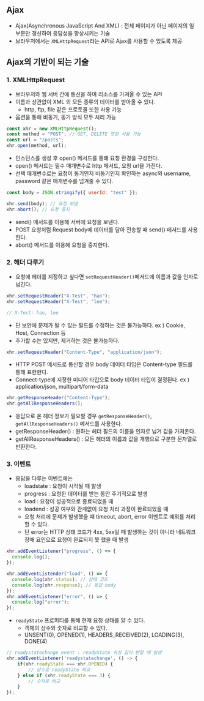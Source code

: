 ## Ajax

- Ajax(Asynchronous JavaScript And XML) : 전체 페이지가 아닌 페이지의 일부분만 갱신하여 응답성을 향상시키는 기술
- 브라우저에서는 `XMLHttpRequest`라는 API로 Ajax를 사용할 수 있도록 제공

## Ajax의 기반이 되는 기술

### 1. XMLHttpRequest

- 브라우저와 웹 서버 간에 통신을 하여 리소스를 가져올 수 있는 API
- 이름과 상관없이 XML 외 모든 종류의 데이터를 받아올 수 있다.
  - http, ftp, file 같은 프로토콜 또한 사용 가능
- 옵션을 통해 비동기, 동기 방식 모두 처리 가능

```jsx
const xhr = new XMLHttpRequest();
const method = "POST"; // GET, DELETE 또한 사용 가능
const url = "/posts";
xhr.open(method, url);
```

- 인스턴스를 생성 후 open() 메서드를 통해 요청 환경을 구성한다.
- open() 메서드는 필수 매개변수로 http 메서드, 요청 url을 가진다.
- 선택 매개변수로는 요청이 동기인지 비동기인지 확인하는 async와 username, password 같은 매개변수를 넘겨줄 수 있다.

```jsx
const body = JSON.stringify({ userId: "test" });

xhr.send(body); // 요청 보냄
xhr.abort(); // 요청 중지
```

- send() 메서드를 이용해 서버에 요청을 보낸다.
- POST 요청처럼 Request body에 데이터를 담아 전송할 때 send() 메서드를 사용한다.
- abort() 메서드를 이용해 요청을 중지한다.

### 2. 헤더 다루기

- 요청에 헤더를 지정하고 싶다면 `setRequestHeader()`메서드에 이름과 값을 인자로 넘긴다.

```jsx
xhr.setRequestHeader("X-Test", "han");
xhr.setRequestHeader("X-Test", "lee");

// X-Test: han, lee
```

- 단 보안에 문제가 될 수 있는 필드를 수정하는 것은 불가능하다. ex ) Cookie, Host, Connection 등
- 추가할 수는 있지만, 제거하는 것은 불가능하다.

```jsx
xhr.setRequestHeader("Content-Type", "application/json");
```

- HTTP POST 메서드로 통신할 경우 body 데이터 타입은 Content-type 필드를 통해 표현한다.
- Connect-type에 지정한 미디어 타입으로 body 데이터 타입이 결정된다. ex ) application/json, multipart/form-data

```jsx
xhr.getResponseHeader("Content-Type");
xhr.getAllResponseHeaders();
```

- 응답으로 온 헤더 정보가 필요할 경우 `getResponseHeader()`, `getAllResponseHeaders()` 메서드를 사용한다.
- getResponseHeader() : 원하는 헤더 필드의 이름을 인자로 넘겨 값을 가져온다.
- getAllResponseHeaders() : 모든 헤더의 이름과 값을 개행으로 구분한 문자열로 반환한다.

### 3. 이벤트

- 응답을 다루는 이벤트에는
  - loadstate : 요청이 시작될 때 발생
  - progress : 요청한 데이터를 받는 동안 주기적으로 발생
  - load : 요청이 성공적으로 종료되었을 때
  - loadend : 성공 여부와 관계없이 요청 처리 과정이 완료되었을 때
  - 요청 처리에 문제가 발생했을 때 timeout, abort, error 이벤트로 예외를 처리할 수 있다.
  - 단 error는 HTTP 상태 코드가 4xx, 5xx일 때 발생하는 것이 아니라 네트워크 장애 요인으로 요청이 완료되지 못 했을 때 발생

```jsx
xhr.addEventListener("progress", () => {
  console.log();
});

xhr.addEventListender("load", () => {
  console.log(xhr.status); // 상태 코드
  console.log(xhr.response); // 응답 body
});
xhr.addEventListener("error", () => {
  console.log("error");
});
```

- `readyState` 프로퍼티를 통해 현재 요청 상태를 알 수 있다.
  - 객체의 상수와 숫자로 비교할 수 있다.
  - UNSENT(0), OPENED(1), HEADERS_RECEIVED(2), LOADING(3), DONE(4)

```jsx
// readystatechange event : readyState 속성 값이 변할 때 발생
xhr.addEventListener('readystatechange', () -> {
	if(xhr.readyState === xhr.OPENED) {
		// 상수로 readyState 비교
	} else if (xhr.readyState === 3) {
		// 숫자로 비교
	}
});
```
